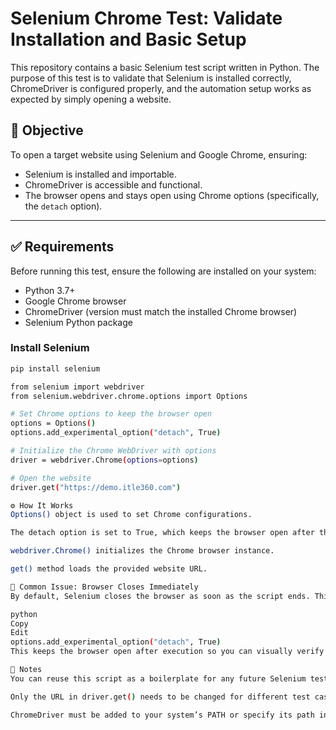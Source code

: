 # Selenium Chrome Test: Validate Installation and Basic Setup

This repository contains a basic Selenium test script written in Python. The purpose of this test is to validate that Selenium is installed correctly, ChromeDriver is configured properly, and the automation setup works as expected by simply opening a website.

## 📌 Objective

To open a target website using Selenium and Google Chrome, ensuring:
- Selenium is installed and importable.
- ChromeDriver is accessible and functional.
- The browser opens and stays open using Chrome options (specifically, the `detach` option).

---

## ✅ Requirements

Before running this test, ensure the following are installed on your system:

- Python 3.7+
- Google Chrome browser
- ChromeDriver (version must match the installed Chrome browser)
- Selenium Python package

### Install Selenium
```bash
pip install selenium

from selenium import webdriver
from selenium.webdriver.chrome.options import Options

# Set Chrome options to keep the browser open
options = Options()
options.add_experimental_option("detach", True)

# Initialize the Chrome WebDriver with options
driver = webdriver.Chrome(options=options)

# Open the website
driver.get("https://demo.itle360.com")

⚙️ How It Works
Options() object is used to set Chrome configurations.

The detach option is set to True, which keeps the browser open after the script finishes execution.

webdriver.Chrome() initializes the Chrome browser instance.

get() method loads the provided website URL.

🚫 Common Issue: Browser Closes Immediately
By default, Selenium closes the browser as soon as the script ends. This is solved by using:

python
Copy
Edit
options.add_experimental_option("detach", True)
This keeps the browser open after execution so you can visually verify the automation result.

📎 Notes
You can reuse this script as a boilerplate for any future Selenium test.

Only the URL in driver.get() needs to be changed for different test cases.

ChromeDriver must be added to your system’s PATH or specify its path in webdriver.Chrome(executable_path="...")
